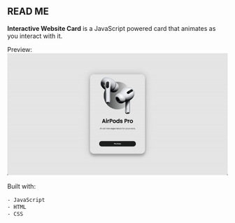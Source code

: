 ## READ ME

**Interactive Website Card** is a JavaScript powered card that animates as you interact with it.

Preview:
![](/img/website.gif)

Built with:
```
- JavaScript
- HTML
- CSS
```

